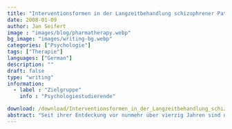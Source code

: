 ```yaml
---
title: "Interventionsformen in der Langzeitbehandlung schizophrener Patienten"
date: 2008-01-09
author: Jan Seifert
image : "images/blog/pharmatherapy.webp"
bg_image: "images/writing-bg.webp"
categories: ["Psychologie"]
tags: ["Therapie"]
languages: ["German"]
description: ""
draft: false
type: "writing"
information:
  - label : "Zielgruppe"
    info : "Psychologiestudierende"

download: /download/Interventionsformen_in_der_Langzeitbehandlung_schizophrener_Patienten.pdf
abstract: "Seit ihrer Entdeckung vor nunmehr über vierzig Jahren sind neuroleptische Substanzen in der Langzeittherapie unabdingbar geworden. Der permanente Rückgang der Aufenthaltsdauer schizophrener Patienten in den Kliniken wird vor allem der Entwicklung immer neuerer und besserer Präparate zugeschrieben. Was ist der aktuelle Entwicklungsstand, wie wirksam ist die medikamentöse Behandlung und wie wirken Kombinationen mit psychologischen Ansätzen?"
---
```

